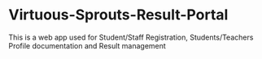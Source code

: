 # Virtuous-Sprouts-Result-Portal
This is a web app used for Student/Staff Registration, Students/Teachers Profile documentation and Result management
